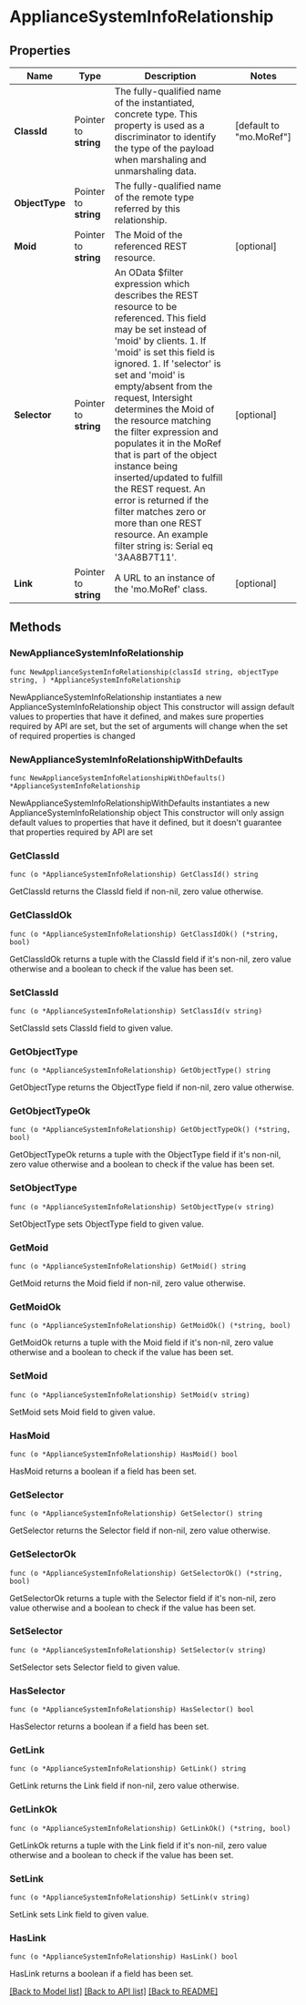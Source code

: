 # ApplianceSystemInfoRelationship

## Properties

Name | Type | Description | Notes
------------ | ------------- | ------------- | -------------
**ClassId** | Pointer to **string** | The fully-qualified name of the instantiated, concrete type. This property is used as a discriminator to identify the type of the payload when marshaling and unmarshaling data. | [default to "mo.MoRef"]
**ObjectType** | Pointer to **string** | The fully-qualified name of the remote type referred by this relationship. | 
**Moid** | Pointer to **string** | The Moid of the referenced REST resource. | [optional] 
**Selector** | Pointer to **string** | An OData $filter expression which describes the REST resource to be referenced. This field may be set instead of &#39;moid&#39; by clients. 1. If &#39;moid&#39; is set this field is ignored. 1. If &#39;selector&#39; is set and &#39;moid&#39; is empty/absent from the request, Intersight determines the Moid of the resource matching the filter expression and populates it in the MoRef that is part of the object instance being inserted/updated to fulfill the REST request. An error is returned if the filter matches zero or more than one REST resource. An example filter string is: Serial eq &#39;3AA8B7T11&#39;. | [optional] 
**Link** | Pointer to **string** | A URL to an instance of the &#39;mo.MoRef&#39; class. | [optional] 

## Methods

### NewApplianceSystemInfoRelationship

`func NewApplianceSystemInfoRelationship(classId string, objectType string, ) *ApplianceSystemInfoRelationship`

NewApplianceSystemInfoRelationship instantiates a new ApplianceSystemInfoRelationship object
This constructor will assign default values to properties that have it defined,
and makes sure properties required by API are set, but the set of arguments
will change when the set of required properties is changed

### NewApplianceSystemInfoRelationshipWithDefaults

`func NewApplianceSystemInfoRelationshipWithDefaults() *ApplianceSystemInfoRelationship`

NewApplianceSystemInfoRelationshipWithDefaults instantiates a new ApplianceSystemInfoRelationship object
This constructor will only assign default values to properties that have it defined,
but it doesn't guarantee that properties required by API are set

### GetClassId

`func (o *ApplianceSystemInfoRelationship) GetClassId() string`

GetClassId returns the ClassId field if non-nil, zero value otherwise.

### GetClassIdOk

`func (o *ApplianceSystemInfoRelationship) GetClassIdOk() (*string, bool)`

GetClassIdOk returns a tuple with the ClassId field if it's non-nil, zero value otherwise
and a boolean to check if the value has been set.

### SetClassId

`func (o *ApplianceSystemInfoRelationship) SetClassId(v string)`

SetClassId sets ClassId field to given value.


### GetObjectType

`func (o *ApplianceSystemInfoRelationship) GetObjectType() string`

GetObjectType returns the ObjectType field if non-nil, zero value otherwise.

### GetObjectTypeOk

`func (o *ApplianceSystemInfoRelationship) GetObjectTypeOk() (*string, bool)`

GetObjectTypeOk returns a tuple with the ObjectType field if it's non-nil, zero value otherwise
and a boolean to check if the value has been set.

### SetObjectType

`func (o *ApplianceSystemInfoRelationship) SetObjectType(v string)`

SetObjectType sets ObjectType field to given value.


### GetMoid

`func (o *ApplianceSystemInfoRelationship) GetMoid() string`

GetMoid returns the Moid field if non-nil, zero value otherwise.

### GetMoidOk

`func (o *ApplianceSystemInfoRelationship) GetMoidOk() (*string, bool)`

GetMoidOk returns a tuple with the Moid field if it's non-nil, zero value otherwise
and a boolean to check if the value has been set.

### SetMoid

`func (o *ApplianceSystemInfoRelationship) SetMoid(v string)`

SetMoid sets Moid field to given value.

### HasMoid

`func (o *ApplianceSystemInfoRelationship) HasMoid() bool`

HasMoid returns a boolean if a field has been set.

### GetSelector

`func (o *ApplianceSystemInfoRelationship) GetSelector() string`

GetSelector returns the Selector field if non-nil, zero value otherwise.

### GetSelectorOk

`func (o *ApplianceSystemInfoRelationship) GetSelectorOk() (*string, bool)`

GetSelectorOk returns a tuple with the Selector field if it's non-nil, zero value otherwise
and a boolean to check if the value has been set.

### SetSelector

`func (o *ApplianceSystemInfoRelationship) SetSelector(v string)`

SetSelector sets Selector field to given value.

### HasSelector

`func (o *ApplianceSystemInfoRelationship) HasSelector() bool`

HasSelector returns a boolean if a field has been set.

### GetLink

`func (o *ApplianceSystemInfoRelationship) GetLink() string`

GetLink returns the Link field if non-nil, zero value otherwise.

### GetLinkOk

`func (o *ApplianceSystemInfoRelationship) GetLinkOk() (*string, bool)`

GetLinkOk returns a tuple with the Link field if it's non-nil, zero value otherwise
and a boolean to check if the value has been set.

### SetLink

`func (o *ApplianceSystemInfoRelationship) SetLink(v string)`

SetLink sets Link field to given value.

### HasLink

`func (o *ApplianceSystemInfoRelationship) HasLink() bool`

HasLink returns a boolean if a field has been set.


[[Back to Model list]](../README.md#documentation-for-models) [[Back to API list]](../README.md#documentation-for-api-endpoints) [[Back to README]](../README.md)


